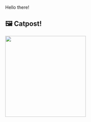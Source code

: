 Hello there!



## 🖼️ Catpost!

<sub>
    <img src="https://cdn2.thecatapi.com/images/DtDEwsu3l.jpg" height="256">
</sub>

